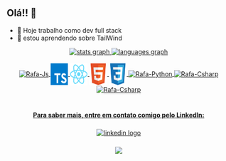 ## Olá!! 👋




- 🔭 Hoje trabalho como dev full stack
- 🌱 estou aprendendo sobre TailWind

 <div align="center">
   <a href="https://github.com/Ndryl">
  <img src="https://github-readme-stats.vercel.app/api?username=Ndryl&hide_title=false&hide_rank=true&show_icons=true&include_all_commits=true&count_private=true&disable_animations=false&theme=cobalt&locale=en&hide_border=false&order=1" height="150" alt="stats graph"  />
  <img src="https://github-readme-stats.vercel.app/api/top-langs?username=Ndryl&locale=en&hide_title=false&layout=compact&card_width=320&langs_count=6&theme=cobalt&hide_border=false&order=2" height="150" alt="languages graph"  />
</div>
<div style="display: inline_block" align="center"><br>
  <img align="center" alt="Rafa-Js" height="50" width="80" src="https://img.shields.io/badge/HTML-239120?style=for-the-badge&logo=html5&logoColor=white">
  <img align="center" alt="Rafa-Ts" height="50" width="40" src="https://raw.githubusercontent.com/devicons/devicon/master/icons/typescript/typescript-plain.svg">
  <img align="center" alt="Rafa-React" height="50" width="40" src="https://raw.githubusercontent.com/devicons/devicon/master/icons/react/react-original.svg">
  <img align="center" alt="Rafa-HTML" height="50" width="40" src="https://raw.githubusercontent.com/devicons/devicon/master/icons/html5/html5-original.svg">
  <img align="center" alt="Rafa-CSS" height="50" width="40" src="https://raw.githubusercontent.com/devicons/devicon/master/icons/css3/css3-original.svg">
  <img align="center" alt="Rafa-Python" height="50" width="80" src="https://img.shields.io/badge/C-00599C?style=for-the-badge&logo=c&logoColor=white">
  <img align="center" alt="Rafa-Csharp" height="50" width="80" src="https://img.shields.io/badge/C%2B%2B-00599C?style=for-the-badge&logo=c%2B%2B&logoColor=white">
  <img align="center" alt="Rafa-Csharp" height="50" width="80" src="https://img.shields.io/badge/Java-ED8B00?style=for-the-badge&logo=openjdk&logoColor=white">
</div>


<h1 align="center"></h1>

###

<h4 align="center">Para saber mais, entre em contato comigo pelo LinkedIn:</h4>

###

<div align="center">
  <a href="https://www.linkedin.com/in/hendryl-marques-b8b0412a6/" target="_blank">
    <img src="https://img.shields.io/static/v1?message=LinkedIn&logo=linkedin&label=hendryl-marques&color=0077B5&logoColor=white&labelColor=&style=for-the-badge" height="35" alt="linkedin logo"  />
  </a>
</div>

###
<div align="center">
  <img height="150" src="https://static.wikia.nocookie.net/c368be41-ba7b-455b-91ad-254407543dfa/scale-to-width/755"  />
</div>

